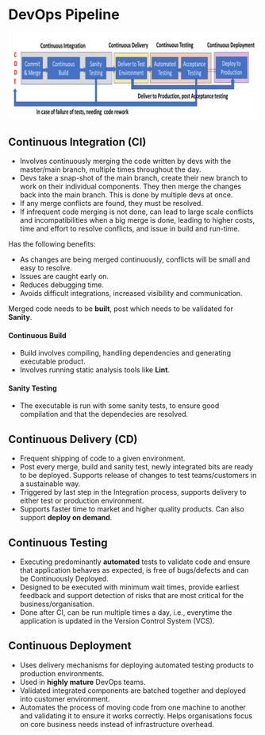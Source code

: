 # DevOps Pipeline

![PipeLine](./Images/pipeline.png)

## Continuous Integration (CI)

- Involves continuously merging the code written by devs with the master/main branch, multiple times throughout the day.
- Devs take a snap-shot of the main branch, create their new branch to work on their individual components. They then merge the changes back into the main branch. This is done by multiple devs at once.
- If any merge conflicts are found, they must be resolved.
- If infrequent code merging is not done, can lead to large scale conflicts and incompatibilities when a big merge is done, leading to higher costs, time and effort to resolve conflicts, and issue in build and run-time.

Has the following benefits:

- As changes are being merged continuously, conflicts will be small and easy to resolve.
- Issues are caught early on.
- Reduces debugging time.
- Avoids difficult integrations, increased visibility and communication.

Merged code needs to be **built**, post which needs to be validated for **Sanity**.

#### Continuous Build

- Build involves compiling, handling dependencies and generating executable product.
- Involves running static analysis tools like **Lint**.

#### Sanity Testing

- The executable is run with some sanity tests, to ensure good compilation and that the dependecies are resolved.

## Continuous Delivery (CD)

- Frequent shipping of code to a given environment.
- Post every merge, build and sanity test, newly integrated bits are ready to be deployed. Supports release of changes to test teams/customers in a sustainable way.
- Triggered by last step in the Integration process, supports delivery to either test or production environment.
- Supports faster time to market and higher quality products. Can also support **deploy on demand**.

## Continuous Testing

- Executing predominantly **automated** tests to validate code and ensure that application behaves as expected, is free of bugs/defects and can be Continuously Deployed.
- Designed to be executed with minimum wait times, provide earliest feedback and support detection of risks that are most critical for the business/organisation.
- Done after CI, can be run multiple times a day, i.e., everytime the application is updated in the Version Control System (VCS).

## Continuous Deployment

- Uses delivery mechanisms for deploying automated testing products to production environments.
- Used in **highly mature** DevOps teams.
- Validated integrated components are batched together and deployed into customer environment.
- Automates the process of moving code from one machine to another and validating it to ensure it works correctly. Helps organisations focus on core business needs instead of infrastructure overhead.

